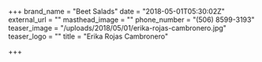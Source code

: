 +++
brand_name = "Beet Salads"
date = "2018-05-01T05:30:02Z"
external_url = ""
masthead_image = ""
phone_number = "(506) 8599-3193"
teaser_image = "/uploads/2018/05/01/erika-rojas-cambronero.jpg"
teaser_logo = ""
title = "Erika Rojas Cambronero"

+++
